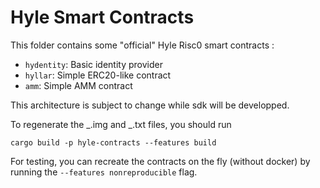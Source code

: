 # Hyle Smart Contracts

This folder contains some "official" Hyle Risc0 smart contracts :

- `hydentity`: Basic identity provider
- `hyllar`: Simple ERC20-like contract
- `amm`: Simple AMM contract

This architecture is subject to change while sdk will be developped.

To regenerate the _.img and _.txt files, you should run

```
cargo build -p hyle-contracts --features build
```

For testing, you can recreate the contracts on the fly (without docker) by running the `--features nonreproducible` flag.
